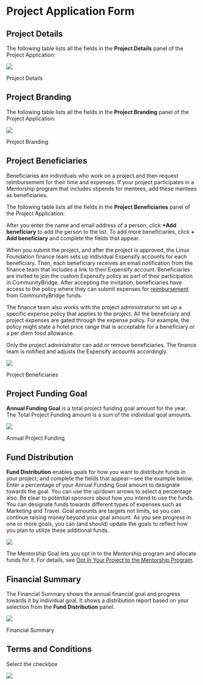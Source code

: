 # Project Application Form

## Project Details <a id="ProjectApplicationForm-ProjectDetails"></a>

The following table lists all the fields in the **Project Details** panel of the Project Application:

![](https://gblobscdn.gitbook.com/assets%2Flinux-foundation-documentation%2F-M2D_dS1B24qzcG9ihj9%2F-M2DaMsLfZyzLT5Puv97%2F7418614.png?generation=1584014142222187&alt=media)

Project Details

## Project Branding <a id="ProjectApplicationForm-ProjectBranding"></a>

The following table lists all the fields in the **Project Branding** panel of the Project Application:

![](https://gblobscdn.gitbook.com/assets%2Flinux-foundation-documentation%2F-M2D_dS1B24qzcG9ihj9%2F-M2DaMsOW_W1Uu6nYNEY%2F7418617.jpg?generation=1584014142152451&alt=media)

Project Branding

## Project Beneficiaries <a id="ProjectApplicationForm-ProjectBeneficiaries"></a>

Beneficiaries are individuals who work on a project and then request reimbursement for their time and expenses. If your project participates in a Mentorship program that includes stipends for mentees, add these mentees as beneficiaries.

The following table lists all the fields in the **Project Beneficiaries** panel of the Project Application:

After you enter the name and email address of a person, click **+Add beneficiary** to add the person to the list. To add more beneficiaries, click **+ Add beneficiary** and complete the fields that appear.

When you submit the project, and after the project is approved, the Linux Foundation finance team sets up individual Expensify accounts for each beneficiary. Then, each beneficiary receives an email notification from the finance team that includes a link to their Expensify account. Beneficiaries are invited to join the custom Expensify policy as part of their participation in CommunityBridge. After accepting the invitation, beneficiaries have access to the policy where they can submit expenses for [reimbursement](get-reimbursed.md) from CommunityBridge funds.

The finance team also works with the project administrator to set up a specific expense policy that applies to the project. All the beneficiary and project expenses are gated through the expense policy. For example, the policy might state a hotel price range that is acceptable for a beneficiary or a per diem food allowance.

Only the project administrator can add or remove beneficiaries. The finance team is notified and adjusts the Expensify accounts accordingly.

![](https://gblobscdn.gitbook.com/assets%2Flinux-foundation-documentation%2F-M2D_dS1B24qzcG9ihj9%2F-M2DaMsND2-wFNpl1k8V%2F7418616.jpg?generation=1584014142156116&alt=media)

Project Beneficiaries

## Project Funding Goal <a id="ProjectApplicationForm-ProjectFundingGoal"></a>

**Annual Funding Goal** is a total project funding goal amount for the year. The Total Project Funding amount is a sum of the individual goal amounts.

![](https://gblobscdn.gitbook.com/assets%2Flinux-foundation-documentation%2F-M2D_dS1B24qzcG9ihj9%2F-M2DaMsQCCci08AlkPkd%2F7418619.jpg?generation=1584014142171285&alt=media)

Annual Project Funding

## Fund Distribution <a id="ProjectApplicationForm-FundDistribution"></a>

**Fund Distribution** enables goals for how you want to distribute funds in your project, and complete the fields that appear—see the example below. Enter a percentage of your Annual Funding Goal amount to designate towards the goal. You can use the up/down arrows to select a percentage also. Be clear to potential sponsors about how you intend to use the funds. You can designate funds towards different types of expenses such as Marketing and Travel. Goal amounts are targets not limits, so you can continue raising money beyond your goal amount. As you see progress in one or more goals, you can \(and should\) update the goals to reflect how you plan to utilize these additional funds.

![](https://gblobscdn.gitbook.com/assets%2Flinux-foundation-documentation%2F-M2D_dS1B24qzcG9ihj9%2F-M2DaMsTqjnNe40171uo%2F7418622.png?generation=1584014142167616&alt=media)

The Mentorship Goal lets you opt in to the Mentorship program and allocate funds for it. For details, see [Opt In Your Project to the Mentorship Program](mentorship-program/opt-in-your-project-to-the-mentorship-program.md).

## Financial Summary <a id="ProjectApplicationForm-FinancialSummary"></a>

The Financial Summary shows the annual financial goal and progress towards it by individual goal. It shows a distribution report based on your selection from the **Fund Distribution** panel.

![](https://gblobscdn.gitbook.com/assets%2Flinux-foundation-documentation%2F-M2D_dS1B24qzcG9ihj9%2F-M2DaMsSSVZRChnl307S%2F7418621.png?generation=1584014142154489&alt=media)

Financial Summary

## Terms and Conditions <a id="ProjectApplicationForm-TermsandConditions"></a>

Select the checkbox

![](https://gblobscdn.gitbook.com/assets%2Flinux-foundation-documentation%2F-M2D_dS1B24qzcG9ihj9%2F-M2DaMsMo1_dQxKyDVOA%2F7418615.png?generation=1584014142155321&alt=media)

